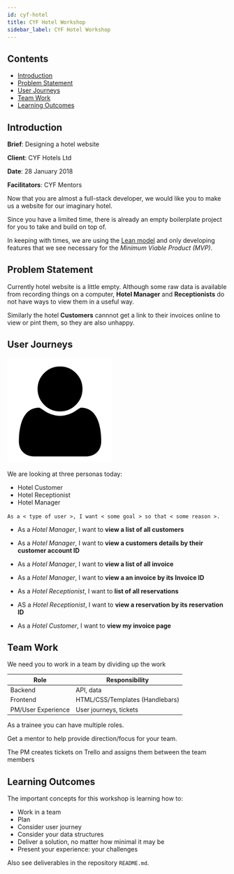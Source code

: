```yaml
---
id: cyf-hotel
title: CYF Hotel Workshop
sidebar_label: CYF Hotel Workshop
---
```


## Contents

- [Introduction](#introduction)
- [Problem Statement](#problem-statement)
- [User Journeys](#user-journeys)
- [Team Work](#team-work)
- [Learning Outcomes](#learning-outcomes)

## Introduction

**Brief**: Designing a hotel website

**Client**: CYF Hotels Ltd

**Date**: 28 January 2018

**Facilitators**: CYF Mentors

Now that you are almost a full-stack developer, we would like you to make us a website for our imaginary hotel.

Since you have a limited time, there is already an empty boilerplate project for you to take and build on top of.

In keeping with times, we are using the [Lean model](https://en.wikipedia.org/wiki/Lean_services) and only developing features that we see necessary for the _Minimum Viable Product (MVP)_.

## Problem Statement

Currently hotel website is a little empty. Although some raw data is available from recording things on a computer, **Hotel Manager** and **Receptionists** do not have ways to view them in a useful way.

Similarly the hotel **Customers** cannnot get a link to their invoices online to view or pint them, so they are also unhappy.

## User Journeys

![Personas](../assets/persona.png)

We are looking at three personas today:

- Hotel Customer
- Hotel Receptionist
- Hotel Manager

`As a < type of user >, I want < some goal > so that < some reason >.`

- As a _Hotel Manager_, I want to **view a list of all customers**
- As a _Hotel Manager_, I want to **view a customers details by their customer account ID**
- As a _Hotel Manager_, I want to **view a list of all invoice**
- As a _Hotel Manager_, I want to **view a an invoice by its Invoice ID**

- As a _Hotel Receptionist_, I want to **list of all reservations**
- AS a _Hotel Receptionist_, I want to **view a reservation by its reservation ID**

- As a _Hotel Customer_, I want to **view my invoice page**

## Team Work

We need you to work in a team by dividing up the work

| Role               | Responsibility                  |
| ------------------ | ------------------------------- |
| Backend            | API, data                       |
| Frontend           | HTML/CSS/Templates (Handlebars) |
| PM/User Experience | User journeys, tickets          |

As a trainee you can have multiple roles.

Get a mentor to help provide direction/focus for your team.

The PM creates tickets on Trello and assigns them between the team members

## Learning Outcomes

The important concepts for this workshop is learning how to:

- Work in a team
- Plan
- Consider user journey
- Consider your data structures
- Deliver a solution, no matter how minimal it may be
- Present your experience: your challenges

Also see deliverables in the repository `README.md`.
